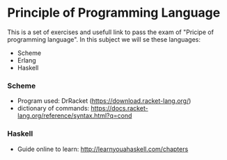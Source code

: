 # Principle of Programming Language
This is a set of exercises and usefull link to pass the exam of "Pricipe of programming language". In this subject we will se these languages:
* Scheme
* Erlang
* Haskell
### Scheme
* Program used: DrRacket (https://download.racket-lang.org/)
* dictionary of commands: https://docs.racket-lang.org/reference/syntax.html?q=cond

### Haskell
* Guide online to learn: http://learnyouahaskell.com/chapters
